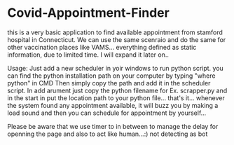 # Covid-Appointment-Finder

this is a very basic application to find available appointment from stamford hospital in Connecticut.
We can use the same scenraio and do the same for other vaccination places like VAMS... 
everything defined as static information, due to limited time. I will expand it later on..

Usage:
Just add a new scheduler in yoir windows to run python script.
you can find the python installation path on your computer by typing "where python" in CMD
Then simply copy the path and add it in the scheduler script. 
In add arument just copy the python filename for Ex. scrapper.py and in the start in put the location path to your python file...
that's it...
whenever the system found any appointment available, it will buzz you by making a load sound and then you can schedule for appointment by yourself...

Please be aware that we use timer to in between to manage the delay for openning the page and also to act like human...:) not detecting as bot

